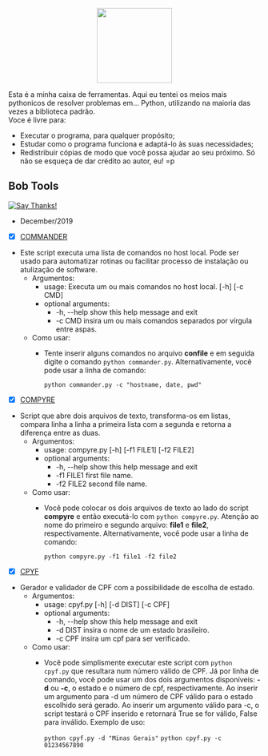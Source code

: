 <p align="center">
  <img src="https://cdn2.iconfinder.com/data/icons/circle-icons-1/64/toolbox-512.png" width=150/>
</p>

Esta é a minha caixa de ferramentas. Aqui eu tentei os meios mais pythonicos de resolver problemas em... Python, utilizando na maioria das vezes a biblioteca padrão.  
Voce é livre para:
* Executar o programa, para qualquer propósito;
* Estudar como o programa funciona e adaptá-lo às suas necessidades;
* Redistribuir cópias de modo que você possa ajudar ao seu próximo.
Só não se esqueça de dar crédito ao autor, eu! =p

## Bob Tools
[![Say Thanks!](https://img.shields.io/badge/Say%20Thanks-!-1EAEDB.svg)](https://saythanks.io/to/datalivre)

* December/2019
       
- [x] [COMMANDER](/python3/december/commander/) 
- Este script executa uma lista de comandos no host local. Pode ser usado para automatizar rotinas ou facilitar processo de instalação ou atulização de software.
  - Argumentos:
    - usage: Executa um ou mais comandos no host local. [-h] [-c CMD]
    - optional arguments:
        * -h, --help  show this help message and exit
        * -c CMD      insira um ou mais comandos separados por vírgula entre aspas.
  - Como usar:
    - Tente inserir alguns comandos no arquivo **confile** e em seguida digite o comando `python commander.py`. Alternativamente, você pode usar a linha de comando:
       
      `python commander.py -c "hostname, date, pwd"`
      
- [x] [COMPYRE](/python3/december/compyre/) 
- Script que abre dois arquivos de texto, transforma-os em listas, compara linha a linha a primeira lista com a segunda e retorna a diferença entre as duas.
  - Argumentos:
    - usage: compyre.py [-h] [-f1 FILE1] [-f2 FILE2]
    - optional arguments:
        * -h, --help  show this help message and exit
        * -f1 FILE1   first file name.
        * -f2 FILE2   second file name.
  - Como usar:
    - Você pode colocar os dois arquivos de texto ao lado do script **compyre** e então executá-lo com `python compyre.py`. Atenção ao nome do primeiro e segundo arquivo: **file1** e **file2**, respectivamente. Alternativamente, você pode usar a linha de comando:
       
         `python compyre.py -f1 file1 -f2 file2`
      
- [x] [CPYF](/python3/december/cpyf) 
- Gerador e validador de CPF com a possibilidade de escolha de estado. 
  - Argumentos:
    - usage: cpyf.py [-h] [-d DIST] [-c CPF]
    - optional arguments:
        * -h, --help  show this help message and exit
        * -d DIST     insira o nome de um estado brasileiro.
        * -c CPF      insira um cpf para ser verificado.
  - Como usar:
    - Você pode simplismente executar este script com `python cpyf.py` que resultara num número válido de CPF. Já por linha de comando, você pode usar um dos dois argumentos disponíveis: **-d** ou **-c**, o estado e o número de cpf, respectivamente. Ao inserir um argumento para -d um número de CPF válido para o estado escolhido será gerado. Ao inserir um argumento válido para -c, o script testará o CPF inserido e retornará True se for válido, False para inválido. Exemplo de uso:
       
         `python cpyf.py -d "Minas Gerais"`
         `python cpyf.py -c 01234567890`
         